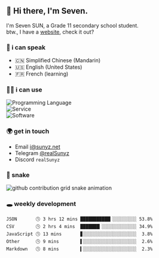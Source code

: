 <!-- DO NOT FORGET TO PULL BEFORE PUSHING -->
## 👋 Hi there, I'm Seven.

I'm Seven SUN, a Grade 11 secondary school student.  
btw., I have a [website](https://sunyz.net), check it out?

### 💬 i can speak

* 🇨🇳 Simplified Chinese (Mandarin)  
* 🇺🇸 English (United States)  
* 🇫🇷 French (learning)

### 👩‍💻 i can use

![Programming Language](https://skillicons.dev/icons?i=cpp,html,python,nodejs,nextjs,tailwind,bash,latex,md)  
![Service](https://skillicons.dev/icons?i=docker,git,nginx,cloudflare,workers,github,linux,vercel,mysql)  
![Software](https://skillicons.dev/icons?i=ai,pr,ps,xd,figma,vim,vscode,pycharm,clion)

### 🌍 get in touch

* Email <i@sunyz.net>
* Telegram [@realSunyz](https://t.me/realSunyz)
* Discord `realSunyz`

### 🐍 snake
<picture>
  <source media="(prefers-color-scheme: dark)" srcset="https://raw.githubusercontent.com/realSunyz/realSunyz/main/snake/snake-dark.svg" />
  <source media="(prefers-color-scheme: light)" srcset="https://raw.githubusercontent.com/realSunyz/realSunyz/main/snake/snake.svg" />
  <img alt="github contribution grid snake animation" src="github-snake.svg" />
</picture>

### 🕳️ weekly development
<!-- waka-box start -->
```text
JSON       🕓 3 hrs 12 mins ███████████▎░░░░░░░░░ 53.8%
CSV        🕓 2 hrs 4 mins  ███████▎░░░░░░░░░░░░░ 34.9%
JavaScript 🕓 13 mins       ▊░░░░░░░░░░░░░░░░░░░░  3.8%
Other      🕓 9 mins        ▌░░░░░░░░░░░░░░░░░░░░  2.6%
Markdown   🕓 8 mins        ▍░░░░░░░░░░░░░░░░░░░░  2.3%
```
<!-- Powered by https://github.com/realSunyz/waka-box-go . -->
<!-- waka-box end -->